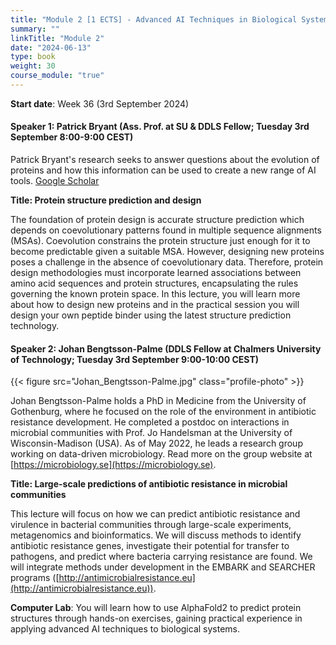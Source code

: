 ```yaml
---
title: "Module 2 [1 ECTS] - Advanced AI Techniques in Biological Systems"
summary: ""
linkTitle: "Module 2"
date: "2024-06-13"
type: book
weight: 30
course_module: "true"
---
```

<style>
  .profile-photo {
    width: 150px; /* Adjust the width as needed */
    height: auto; /* This keeps the aspect ratio of the image */
    display: block;
    margin-left: auto;
    margin-right: auto;
  }
</style>

**Start date**: Week 36 (3rd September 2024)

<!-- updated: 28.06.2024 -->
#### Speaker 1: Patrick Bryant (Ass. Prof. at SU & DDLS Fellow; Tuesday 3rd September 8:00-9:00 CEST)

Patrick Bryant's research seeks to answer questions about the evolution of proteins and how this information can be used to create a new range of AI tools. [Google Scholar](https://scholar.google.com/citations?user=KPlaFQQAAAAJ&hl=sv&oi=ao)

**Title: Protein structure prediction and design**

The foundation of protein design is accurate structure prediction which depends on coevolutionary patterns found in multiple sequence alignments (MSAs). Coevolution constrains the protein structure just enough for it to become predictable given a suitable MSA. However, designing new proteins poses a challenge in the absence of coevolutionary data. Therefore, protein design methodologies must incorporate learned associations between amino acid sequences and protein structures, encapsulating the rules governing the known protein space. In this lecture, you will learn more about how to design new proteins and in the practical session you will design your own peptide binder using the latest structure prediction technology.

<!-- updated: 28.06.2024 -->
#### Speaker 2: Johan Bengtsson-Palme (DDLS Fellow at Chalmers University of Technology; Tuesday 3rd September 9:00-10:00 CEST)

{{< figure src="Johan_Bengtsson-Palme.jpg" class="profile-photo"  >}}

Johan Bengtsson-Palme holds a PhD in Medicine from the University of Gothenburg, where he focused on the role of the environment in antibiotic resistance development. He completed a postdoc on interactions in microbial communities with Prof. Jo Handelsman at the University of Wisconsin-Madison (USA). As of May 2022, he leads a research group working on data-driven microbiology. Read more on the group website at [https://microbiology.se](https://microbiology.se).

**Title: Large-scale predictions of antibiotic resistance in microbial communities**

This lecture will focus on how we can predict antibiotic resistance and virulence in bacterial communities through large-scale experiments, metagenomics and bioinformatics. We will discuss methods to identify antibiotic resistance genes, investigate their potential for transfer to pathogens, and predict where bacteria carrying resistance are found. We will integrate methods under development in the EMBARK and SEARCHER programs ([http://antimicrobialresistance.eu](http://antimicrobialresistance.eu)).

<!-- TODO: needs to be updated -->
**Computer Lab**: You will learn how to use AlphaFold2 to predict protein structures through hands-on exercises, gaining practical experience in applying advanced AI techniques to biological systems.

